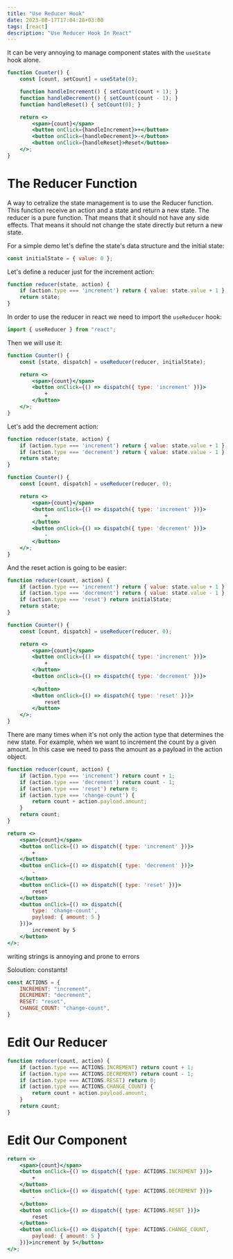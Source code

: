 ```yaml
---
title: "Use Reducer Hook"
date: 2023-08-17T17:04:28+03:00
tags: [react]
description: "Use Reducer Hook In React"
---
```


It can be very annoying to manage component states
with the `useState` hook alone.

```jsx
function Counter() {
	const [count, setCount] = useState(0);

    function handleIncrement() { setCount(count + 1); }
    function handleDecrement() { setCount(count - 1); }
    function handleReset() { setCount(0); }

	return <>
		<span>{count}</span>
		<button onClick={handleIncrement}>+</button>
		<button onClick={handleDecrement}>-</button>
		<button onClick={handleReset}>Reset</button>
	</>;
}
```

# The Reducer Function

A way to cetralize the state management is to use the Reducer function.  This
function receive an action and a state and return a new state.  The reducer is a
pure function. That means that it should not have any side effects. That means
it should not change the state directly but return a new state.

For a simple demo let's define the state's data structure and the initial state:

```jsx
const initialState = { value: 0 };
```

Let's define a reducer just for the increment action:

```jsx
function reducer(state, action) {
	if (action.type === 'increment') return { value: state.value + 1 };
	return state;
}
```

In order to use the reducer in react
we need to import the `useReducer` hook:

```jsx
import { useReducer } from "react";
```

Then we will use it:

```jsx
function Counter() {
	const [state, dispatch] = useReducer(reducer, initialState);

	return <>
		<span>{count}</span>
		<button onClick={() => dispatch({ type: 'increment' })}>
			+
		</button>
	</>;
}
```

Let's add the decrement action:

```jsx
function reducer(state, action) {
    if (action.type === 'increment') return { value: state.value + 1 };
    if (action.type === 'decrement') return { value: state.value - 1 };
    return state;
}

function Counter() {
	const [count, dispatch] = useReducer(reducer, 0);

	return <>
		<span>{count}</span>
		<button onClick={() => dispatch({ type: 'increment' })}>
			+
		</button>
		<button onClick={() => dispatch({ type: 'decrement' })}>
			-
		</button>
	</>;
}
```

And the reset action is going to be easier:

```jsx
function reducer(count, action) {
    if (action.type === 'increment') return { value: state.value + 1 };
    if (action.type === 'decrement') return { value: state.value - 1 };
    if (action.type === 'reset') return initialState;
    return state;
}

function Counter() {
	const [count, dispatch] = useReducer(reducer, 0);

	return <>
		<span>{count}</span>
		<button onClick={() => dispatch({ type: 'increment' })}>
			+
		</button>
		<button onClick={() => dispatch({ type: 'decrement' })}>
			-
		</button>
		<button onClick={() => dispatch({ type: 'reset' })}>
			reset
		</button>
	</>;
}
```

There are many times when it's not only the action type that determines the new state.
For example, when we want to increment the count by a given amount.
In this case we need to pass the amount as a payload in the action object.

```jsx
function reducer(count, action) {
	if (action.type === 'increment') return count + 1;
	if (action.type === 'decrement') return count - 1;
	if (action.type === 'reset') return 0;
	if (action.type === 'change-count') {
		return count + action.payload.amount;
	}
	return count;
}
```

```jsx
return <>
	<span>{count}</span>
	<button onClick={() => dispatch({ type: 'increment' })}>
		+
	</button>
	<button onClick={() => dispatch({ type: 'decrement' })}>
		-
	</button>
	<button onClick={() => dispatch({ type: 'reset' })}>
		reset
	</button>
	<button onClick={() => dispatch({
		type: 'change-count',
		payload: { amount: 5 }
	})}>
		increment by 5
	</button>
</>;
```

writing strings is annoying and prone to errors

Soloution: constants!

```javascript
const ACTIONS = {
	INCREMENT: "increment",
	DECREMENT: "decrement",
	RESET: "reset",
	CHANGE_COUNT: "change-count",
}
```

# Edit Our Reducer

```javascript
function reducer(count, action) {
	if (action.type === ACTIONS.INCREMENT) return count + 1;
	if (action.type === ACTIONS.DECREMENT) return count - 1;
	if (action.type === ACTIONS.RESET) return 0;
	if (action.type === ACTIONS.CHANGE_COUNT) {
		return count + action.payload.amount;
	}
	return count;
}
```

# Edit Our Component

```jsx
return <>
	<span>{count}</span>
	<button onClick={() => dispatch({ type: ACTIONS.INCREMENT })}>
		+
	</button>
	<button onClick={() => dispatch({ type: ACTIONS.DECREMENT })}>
		-
	</button>
	<button onClick={() => dispatch({ type: ACTIONS.RESET })}>
		reset
	</button>
	<button onClick={() => dispatch({ type: ACTIONS.CHANGE_COUNT,
		payload: { amount: 5 }
	})}>increment by 5</button>
</>;
```
